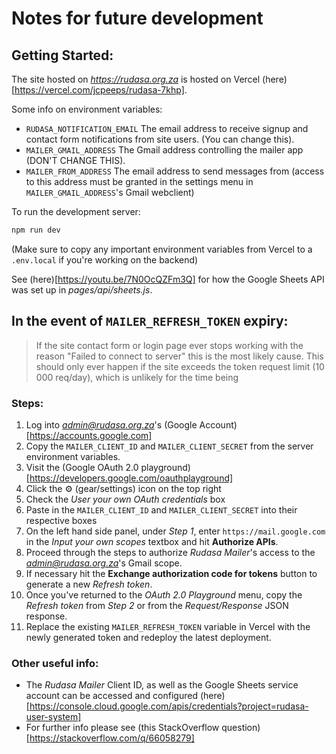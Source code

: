# Notes for future development

## Getting Started:
The site hosted on *https://rudasa.org.za* is hosted on Vercel (here)[https://vercel.com/jcpeeps/rudasa-7khp].

Some info on environment variables:
- `RUDASA_NOTIFICATION_EMAIL` The email address to receive signup and contact form notifications from site users. (You can change this).
- `MAILER_GMAIL_ADDRESS` The Gmail address controlling the mailer app (DON'T CHANGE THIS).
- `MAILER_FROM_ADDRESS` The email address to send messages from (access to this address must be granted in the settings menu in `MAILER_GMAIL_ADDRESS`'s Gmail webclient)

To run the development server:
```bash
npm run dev
```
(Make sure to copy any important environment variables from Vercel to a `.env.local` if you're working on the backend)

See (here)[https://youtu.be/7N0OcQZFm3Q] for how the Google Sheets API was set up in *pages/api/sheets.js*.

## In the event of `MAILER_REFRESH_TOKEN` expiry:
> If the site contact form or login page ever stops working with the reason "Failed to connect to server" this is the most likely cause.
> This should only ever happen if the site exceeds the token request limit (10 000 req/day), which is unlikely for the time being

### Steps:
1) Log into *admin@rudasa.org.za*'s (Google Account)[https://accounts.google.com]
2) Copy the `MAILER_CLIENT_ID` and `MAILER_CLIENT_SECRET` from the server environment variables.
3) Visit the (Google OAuth 2.0 playground)[https://developers.google.com/oauthplayground]
4) Click the ⚙️ (gear/settings) icon on the top right
5) Check the *User your own OAuth credentials* box
6) Paste in the `MAILER_CLIENT_ID` and `MAILER_CLIENT_SECRET` into their respective boxes
7) On the left hand side panel, under *Step 1*, enter `https://mail.google.com` in the *Input your own scopes* textbox and hit **Authorize APIs**.
8) Proceed through the steps to authorize *Rudasa Mailer*'s access to the *admin@rudasa.org.za*'s Gmail scope.
9) If necessary hit the **Exchange authorization code for tokens** button to generate a new *Refresh token*.
10) Once you've returned to the *OAuth 2.0 Playground* menu, copy the *Refresh token* from *Step 2* or from the *Request/Response* JSON response.
11) Replace the existing `MAILER_REFRESH_TOKEN` variable in Vercel with the newly generated token and redeploy the latest deployment.

### Other useful info:
- The *Rudasa Mailer* Client ID, as well as the Google Sheets service account can be accessed and configured (here)[https://console.cloud.google.com/apis/credentials?project=rudasa-user-system]
- For further info please see (this StackOverflow question)[https://stackoverflow.com/q/66058279]